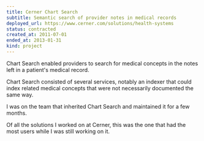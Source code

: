 ```yaml
---
title: Cerner Chart Search
subtitle: Semantic search of provider notes in medical records
deployed_url: https://www.cerner.com/solutions/health-systems
status: contracted
created_at: 2011-07-01
ended_at: 2013-01-31
kind: project
---
```

Chart Search enabled providers to search for medical concepts in the notes left in a patient's medical record.

Chart Search consisted of several services, notably an indexer that could index related medical concepts that were not necessarily documented the same way.

I was on the team that inherited Chart Search and maintained it for a few months.

Of all the solutions I worked on at Cerner, this was the one that had the most users while I was still working on it.

